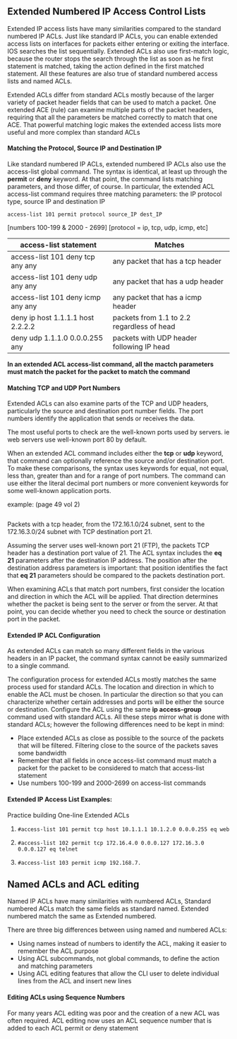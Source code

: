 ## Extended Numbered IP Access Control Lists

Extended IP access lists have many similarities compared to the standard numbered IP ACLs. Just like standard IP ACLs, you can enable extended access lists on interfaces for packets either entering or exiting the interface. IOS searches the list sequentially. Extended ACLs also use first-match logic, because the router stops the search through the list as soon as he first statement is matched, taking the action defined in the first matched statement. All these features are also true of standard numbered access lists and named ACLs. 

Extended ACLs differ from standard ACLs mostly because of the larger variety of packet header fields that can be used to match a packet. One extended ACE (rule) can examine multiple parts of the packet headers, requiring that all the parameters be matched correctly to match that one ACE. That powerful matching logic makes the extended access lists more useful and more complex than standard ACLs

#### Matching the Protocol, Source IP and Destination IP

Like standard numbered IP ACLs, extended numbered IP ACLs also use the access-list global command. The syntax is identical, at least up through the **permit** or **deny** keyword. At that point, the command lists matching parameters, and those differ, of course. In particular, the extended ACL access-list command requires three matching parameters: the IP protocol type, source IP and destination IP

```
access-list 101 permit protocol source_IP dest_IP
```

[numbers 100-199 & 2000 - 2699] [protocol = ip, tcp, udp, icmp, etc]

|access-list statement            | Matches                                   |
|---------------------------------|-------------------------------------------|
|access-list 101 deny tcp any any | any packet that has a tcp header          |
|access-list 101 deny udp any any | any packet that has a udp header          |
|access-list 101 deny icmp any any| any packet that has a icmp header         |
|deny ip host 1.1.1.1 host 2.2.2.2| packets from 1.1 to 2.2 regardless of head|
|deny udp 1.1.1.0 0.0.0.255 any   | packets with UDP header following IP head |

**In an extended ACL access-list command, all the mactch parameters must match the packet for the packet to match the command**

#### Matching TCP and UDP Port Numbers

Extended ACLs can also examine parts of the TCP and UDP headers, particularly the source and destination port number fields. The port numbers identify the application that sends or receives the data.

The most useful ports to check are the well-known ports used by servers. ie web servers use well-known port 80 by default. 

When an extended ACL command includes either the **tcp** or **udp** keyword, that command can optionally reference the source and/or destination port. To make these comparisons, the syntax uses keywords for equal, not equal, less than, greater than and for a range of port numbers. The command can use either the literal decimal port numbers or more convenient keywords for some well-known application ports. 

example: (page 49 vol 2)
```access-list 101 permit tcp 172.16.1.0 0.0.0.255 172.16.3.0 0.0.0.255 eq 21
```

Packets with a tcp header, from the 172.16.1.0/24 subnet, sent to the 172.16.3.0/24 subnet with TCP destination port 21.

Assuming the server uses well-known port 21 (FTP), the packets TCP header has a destination port value of 21. The ACL syntax includes the **eq 21** parameters after the destination IP address. The position after the destination address parameters is important: that position identifies the fact that **eq 21** parameters should be compared to the packets destination port. 

When examining ACLs that match port numbers, first consider the location and direction in which the ACL will be applied. That direction determines whether the packet is being sent to the server or from the server. At that point, you can decide whether you need to check the source or destination port in the packet. 

#### Extended IP ACL Configuration

As extended ACLs can match so many different fields in the various headers in an IP packet, the command syntax cannot be easily summarized to a single command.

The configuration process for extended ACLs mostly matches the same process used for standard ACLs. The location and direction in which to enable the ACL must be chosen. In particular the direction so that you can characterize whether certain addresses and ports will be either the source or destination. Configure the ACL using the same **ip access-group** command used with standard ACLs. All these steps mirror what is done with standard ACLs; however the following differences need to be kept in mind:

* Place extended ACLs as close as possible to the source of the packets that will be filtered. Filtering close to the source of the packets saves some bandwidth
* Remember that all fields in once access-list command must match a packet for the packet to be considered to match that access-list statement
* Use numbers 100-199 and 2000-2699 on access-list commands

#### Extended IP Access List Examples:

Practice building One-line Extended ACLs

1. ```#access-list 101 permit tcp host 10.1.1.1 10.1.2.0 0.0.0.255 eq web```

2. ```#access-list 102 permit tcp 172.16.4.0 0.0.0.127 172.16.3.0 0.0.0.127 eq telnet```
3. ```#access-list 103 permit icmp 192.168.7.```



## Named ACLs and ACL editing

Named IP ACLs have many similarities with numbered ACLs, Standard numbered ACLs match the same fields as standard named. Extended numbered match the same as Extended numbered. 

There are three big differences between using named and numbered ACLs:

* Using names instead of numbers to identify the ACL, making it easier to remember the ACL purpose
* Using ACL subcommands, not global commands, to define the action and matching parameters
* Using ACL editing features that allow the CLI user to delete individual lines from the ACL and insert new lines

#### Editing ACLs using Sequence Numbers

For many years ACL editing was poor and the creation of a new ACL was often required. 
ACL editing now uses an ACL sequence number that is added to each ACL permit or deny statement

